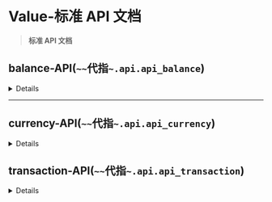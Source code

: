 # Value-标准 API 文档

> **标准 API 文档**

## balance-API(`~~`代指`~.api.api_balance`)

<details>

### `~~.list_accounts`

```python
async def list_accounts(currency_id: str | None = None) -> list[UserAccountData]:
    """获取指定货币（或默认）的账户列表

    Args:
        currency_id (str | None, optional): 货币ID. Defaults to None.

    Returns:
        list[UserAccountData]: 包含用户数据的列表
    """
    ...
```

### `~~.get_or_create_account`

```python
async def get_or_create_account(
    user_id: str, currency_id: str | None = None
) -> UserAccountData:
    """获取账户数据（不存在就创建）

    Args:
        user_id (str): 用户ID
        currency_id (str | None, optional): 货币ID(不填则使用默认货币)

    Returns:
        UserAccountData: 用户数据
    """
    ...
```

### `~.del_account`

```python
async def del_account(user_id: str, currency_id: str | None = None) -> bool:
    """删除账户

    Args:
        user_id (str): 用户ID
        currency_id (str | None, optional): 货币ID(不填则使用默认货币). Defaults to None.

    Returns:
        bool: 是否成功
    """
```

### `~~.add_balance`

```python
async def add_balance(
    user_id: str,
    amount: float,
    source: str = "_transfer",
    currency_id: str | None = None,
) -> UserAccountData:
    """添加用户余额

    Args:
        user_id (str): 用户ID
        amount (float): 金额
        source (str, optional): 源描述. Defaults to "_transfer".
        currency_id (str | None, optional): 货币ID(不填使用默认). Defaults to None.

    Raises:
        RuntimeError: 如果添加失败则抛出异常

    Returns:
        UserAccountData: 用户账户数据
    """
    ...
```

### `batch_add_balance`

```python
async def batch_add_balance(
    updates: list[tuple[str, float]],
    currency_id: str | None = None,
    source: str = "batch_update",
) -> list[UserAccountData]:
    """批量添加账户余额

    Args:
        updates (list[tuple[str, float]]): 元组列表，包含用户id和金额
        currency_id (str | None, optional): 货币ID. Defaults to None.
        source (str, optional): 源说明. Defaults to "batch_update".

    Returns:
        list[UserAccountData]: 用户账户数据列表
    """
    ...
```

### `~~.del_balacne`

```python
async def del_balance(
    user_id: str,
    amount: float,
    source: str = "_transfer",
    currency_id: str | None = None,
) -> UserAccountData:
    """减少一个账户的余额

    Args:
        user_id (str): 用户ID
        amount (float): 金额
        source (str, optional): 源说明. Defaults to "_transfer".
        currency_id (str | None, optional): 货币ID(不填则使用默认货币). Defaults to Noen.

    Raises:
        RuntimeError: 如果失败则抛出

    Returns:
        UserAccountData: 用户数据
    """
    ...
```

### `~~.batch_del_balance`

```python
async def batch_del_balance(
    updates: list[tuple[str, float]],
    currency_id: str | None = None,
    source: str = "batch_update",
) -> list[UserAccountData]:
    """批量减少账户余额

    Args:
        updates (list[tuple[str, float]]): 元组列表，包含用户id和金额
        currency_id (str | None, optional): 货币ID. Defaults to None.
        source (str, optional): 源说明. Defaults to "batch_update".

    Returns:
        list[UserAccountData]: 用户账户数据列表
    """
    ...
```

### `~~.transfer_funds`

```python
async def transfer_funds(
    from_id: str,
    to_id: str,
    amount: float,
    source: str = "",
    currency_id: str | None = None,
) -> UserAccountData:
    """转账

    Args:
        from_id (str): 源账户
        to_id (str): 目标账户
        amount (float): 金额
        source (str, optional): 来源说明. Defaults to "from {from_id} to {to_id}".
        currency_id (str | None, optional): 货币ID（不填则使用默认货币）. Defaults to None.

    Raises:
        RuntimeError: 失败则抛出

    Returns:
        UserAccountData: 用户账户数据
    """
    ...
```

</details>

---

## currency-API(`~~`代指`~.api.api_currency`)

<details>

### `~~.get_or_create_currency`

```python
async def get_or_create_currency(currency_data: CurrencyData) -> CurrencyData:
    """获取或者创建货币

    Args:
        currency_data (CurrencyData): 货币数据

    Returns:
        CurrencyData: 货币数据
    """
    ...
```

### `~~.update_currency`

```python
async def update_currency(currency_data: CurrencyData) -> CurrencyData:
    """更新货币信息

    Args:
        currency_data (CurrencyData): 货币数据

    Returns:
        CurrencyData: 货币数据
    """
    ...
```

### `~~.list_currencies`

```python
async def list_currencies() -> list[CurrencyData]:
    """获取所有已存在货币

    Returns:
        list[CurrencyData]: 包含所有已存在货币的列表
    """
    ...
```

### `~~.get_currency`

```python
async def get_currency(currency_id: str) -> CurrencyData | None:
    """获取一个货币信息

    Args:
        currency_id (str): 货币唯一ID

    Returns:
        CurrencyData | None: 货币数据，如果不存在则返回None
    """
    ...
```

### `~~.get_default_currency`

```python
async def get_default_currency() -> CurrencyData:
    """获取默认货币的信息

    Returns:
        CurrencyData: 货币信息
    """
    ...
```

### `~~.create_currency`

```python
async def create_currency(currency_data: CurrencyData) -> CurrencyData:
    """创建货币

    Args:
        currency_data (CurrencyData): 货币数据

    Returns:
        CurrencyData: 货币数据
    """
    ...
```

### `~~.remove_currency`

```python
async def remove_currency(currency_id: str):
    """删除一个货币（警告！这是一个及其危险的操作！这会删除所有关联的账户！）

    Args:
        currency_id (str): 货币唯一ID

    Returns:
        bool: 是否删除成功
    """
    ...
```

</details>

## transaction-API(`~~`代指`~.api.api_transaction`)

<details>

### `~~.get_transaction_history`

```python
async def get_transaction_history(
    account_id: str,
    limit: int = 10,
) -> list[TransactionData]:
    """获取账户历史交易记录

    Args:
        account_id (str): 账户ID
        limit (int, optional): 数量. Defaults to 10.

    Returns:
        list[TransactionData]: 包含交易数据的列表
    """
    ...
```

### `~~.remove_transaction`

```python
async def remove_transaction(transaction_id: str) -> bool:
    """删除交易记录

    Args:
        transaction_id (str): 交易ID

    Returns:
        bool: 是否成功删除
    """
    ...
```

</details>
